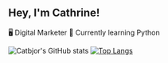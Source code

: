 ## Hey, I'm Cathrine!

🖥️ Digital Marketer 
🌱 Currently learning Python

![Catbjor's GitHub stats](https://github-readme-stats.vercel.app/api?username=catbjor&theme=omni&show_icons=true)
[![Top Langs](https://github-readme-stats.vercel.app/api/top-langs/?username=catbjor&layout=donut)](https://github.com/catbjor/github-readme-stats)
